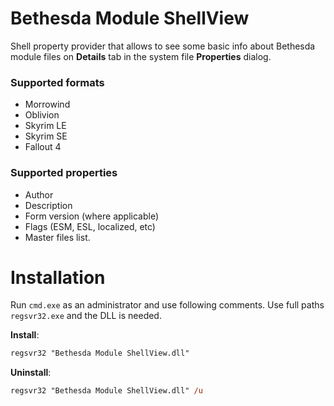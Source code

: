 # Bethesda Module ShellView
Shell property provider that allows to see some basic info about Bethesda module files on **Details** tab in the system file **Properties** dialog.

### Supported formats
- Morrowind
- Oblivion
- Skyrim LE
- Skyrim SE
- Fallout 4

### Supported properties
- Author
- Description
- Form version (where applicable)
- Flags (ESM, ESL, localized, etc)
- Master files list.

# Installation
Run `cmd.exe` as an administrator and use following comments. Use full paths `regsvr32.exe` and the DLL is needed.

**Install**:
```ps
regsvr32 "Bethesda Module ShellView.dll"
```

**Uninstall**:
```ps
regsvr32 "Bethesda Module ShellView.dll" /u
```
